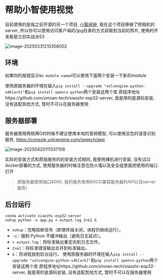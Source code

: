 # 帮助小智使用视觉

目前使用的是我之前开源的另一个项目, [小智闹钟](https://github.com/XuSenfeng/xiaozhi-alarm/tree/touch), 我在这个项目移植了照相机的server, 所以你可以使用访问客户端的/jpg目录的方式获取到当前的照片, 使用的开发板是立创实战派S3

![image-20250331210358002](https://picture-01-1316374204.cos.ap-beijing.myqcloud.com/lenovo-picture/202503312103151.png)

## 环境

如果你的报错显示`No module named`可以使用下面两个安装一下新的module

使用原服务器的环境在输入`pip install --upgrade "volcengine-python-sdk[ark]"`和`pip install opencv-python`两个安装这两个库 原程序地址https://github.com/xinnan-tech/xiaozhi-esp32-server, 我是用的是源码安装, 没有适配其他方式, 暂时不可以在服务器使用

## 服务器部署

服务器使用两核两G的时候不建议使用本地的音频模型, 可以使用豆包的语音识别服务, https://console.volcengine.com/speech/app

![image-20250420111337108](https://picture-01-1316374204.cos.ap-beijing.myqcloud.com/lenovo-picture/202504201113273.png)

实际的安装方式和原版服务的的安装方式相同, 我使用裸机进行安装, 没有试过docker部署的方式, 使用服务器的时候注意在防火墙以及安全组里面把使用的端口打开

> 原服务器使用端口8000, 我的服务使用8003(兼容服务器的API以及server服务)

## 后台运行

```
conda activate xiaozhi-esp32-server
nohup python -u app.py > output.log 2>&1 &
```

- `nohup`：忽略挂断信号（即使终端关闭，进程仍继续运行）。
- `-u`：强制 Python 不缓冲输出（避免日志延迟）。
- `> output.log`：将标准输出重定向到日志文件。
- `2>&1`：将标准错误输出合并到标准输出。
- `&`：将进程放到后台运行。
使用原服务器的环境在输入`pip install --upgrade "volcengine-python-sdk[ark]"`和`pip install opencv-python`两个安装这两个库
原程序地址https://github.com/xinnan-tech/xiaozhi-esp32-server, 我是用的是源码安装, 没有适配其他方式, 暂时不可以在服务器使用
